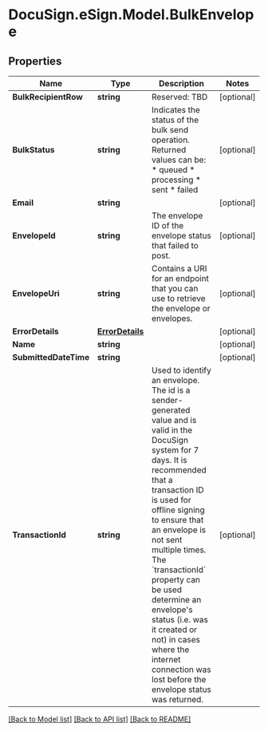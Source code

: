 # DocuSign.eSign.Model.BulkEnvelope
## Properties

Name | Type | Description | Notes
------------ | ------------- | ------------- | -------------
**BulkRecipientRow** | **string** | Reserved: TBD | [optional] 
**BulkStatus** | **string** | Indicates the status of the bulk send operation. Returned values can be: * queued * processing * sent * failed | [optional] 
**Email** | **string** |  | [optional] 
**EnvelopeId** | **string** | The envelope ID of the envelope status that failed to post. | [optional] 
**EnvelopeUri** | **string** | Contains a URI for an endpoint that you can use to retrieve the envelope or envelopes. | [optional] 
**ErrorDetails** | [**ErrorDetails**](ErrorDetails.md) |  | [optional] 
**Name** | **string** |  | [optional] 
**SubmittedDateTime** | **string** |  | [optional] 
**TransactionId** | **string** |  Used to identify an envelope. The id is a sender-generated value and is valid in the DocuSign system for 7 days. It is recommended that a transaction ID is used for offline signing to ensure that an envelope is not sent multiple times. The &#x60;transactionId&#x60; property can be used determine an envelope&#39;s status (i.e. was it created or not) in cases where the internet connection was lost before the envelope status was returned. | [optional] 

[[Back to Model list]](../README.md#documentation-for-models) [[Back to API list]](../README.md#documentation-for-api-endpoints) [[Back to README]](../README.md)

